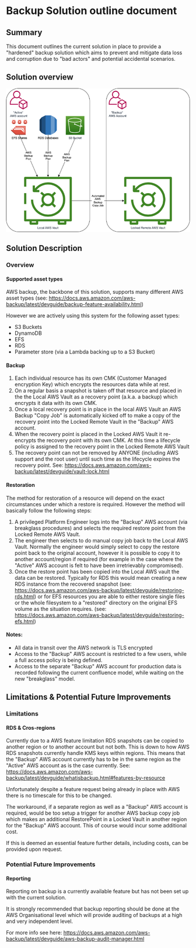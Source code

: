 # Backup Solution outline document


## Summary
This document outlines the current solution in place to provide a "hardened" backup solution which aims to prevent and mitigate data loss and corruption due to "bad actors" and potential accidental scenarios.


## Solution overview
![Solution diagram](./AWSBackupProjectTNG.png)



## Solution Description
### Overview
#### Supported asset types
AWS backup, the backbone of this solution, supports many different AWS asset types (see: https://docs.aws.amazon.com/aws-backup/latest/devguide/backup-feature-availability.html)

However we are actively using this system for the following asset types:
* S3 Buckets
* DynamoDB
* EFS
* RDS
* Parameter store (via a Lambda backing up to a S3 Bucket)

#### Backup
1. Each individual resource has its own CMK (Customer Managed encryption Key) which encrypts the resources data while at rest.
2. On a regular basis a snapshot is taken off that resource and placed in the the Local AWS Vault as a recovery point (a.k.a. a backup) which encrypts it data with its own CMK.
3. Once a local recovery point is in place in the local AWS Vault an AWS Backup "Copy Job" is automatically kicked off to make a copy of the recovery point into the Locked Remote Vault in the "Backup" AWS account.
4. When the recovery point is placed in the Locked AWS Vault it re-encrypts the recovery point with its own CMK. At this time a lifecycle policy is assigned to the recovery point in the Locked Remote AWS Vault
4. The recovery point can not be removed by ANYONE (including AWS support and the root user) until such time as the lifecycle expires the recovery point. See: https://docs.aws.amazon.com/aws-backup/latest/devguide/vault-lock.html

#### Restoration
The method for restoration of a resource will depend on the exact circumstances under which a restore is required. However the method will basically follow the following steps:

1. A privileged Platform Engineer logs into the "Backup" AWS account (via breakglass procedures) and selects the required restore point from the Locked Remote AWS Vault.
2. The engineer then selects to do manual copy job back to the Local AWS Vault. Normally the engineer would simply select to copy the restore point back to the original account, however it is possible to copy it to another account/region if required (for example in the case where the "Active" AWS account is felt to have been irretrievably compromised).
3. Once the restore point has been copied into the Local AWS vault the data can be restored. Typically for RDS this would mean creating a new RDS instance from the recovered snapshot (see: https://docs.aws.amazon.com/aws-backup/latest/devguide/restoring-rds.html) or for EFS resources you are able to either restore single files or the whole filesystem to a "restored" directory on the original EFS volume as the situation requires. (see: https://docs.aws.amazon.com/aws-backup/latest/devguide/restoring-efs.html)

#### Notes:
* All data in transit over the AWS network is TLS encrypted
* Access to the "Backup" AWS account is restricted to a few users, while a full access policy is being defined.
* Access to the separate "Backup" AWS account for production data is recorded following the current confluence model, while waiting on the new "breakglass" model.


## Limitations & Potential Future Improvements
### Limitations
#### RDS & Cros-regions
Currently due to a AWS feature limitation RDS snapshots can be copied to another region or to another account but not both. This is down to how AWS RDS snapshots currently handle KMS keys within regions. This means that the "Backup" AWS account currently has to be in the same region as the "Active" AWS account as is the case currently. See: https://docs.aws.amazon.com/aws-backup/latest/devguide/whatisbackup.html#features-by-resource

Unfortunately despite a feature request being already in place with AWS there is no timescale for this to be changed.

The workaround, if a separate region as well as a "Backup" AWS account is required, would be too setup a trigger for another AWS backup copy job which makes an additional RestorePoint in a Locked Vault in another region for the "Backup" AWS account. This of course would incur some additional cost.

If this is deemed an essential feature further details, including costs, can be provided upon request.


### Potential Future Improvements
#### Reporting
Reporting on backup is a currently available feature but has not been set up with the current solution. 

It is strongly recommended that backup reporting should be done at the AWS Organisational level which will provide auditing of backups at a high and very independent level.

For more info see here: https://docs.aws.amazon.com/aws-backup/latest/devguide/aws-backup-audit-manager.html
